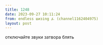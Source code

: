 ```yaml
---
title: 1248
date: 2023-09-27 10:11:24
from: endless шизing ⍼ (channel1162404975)
layout: post
---
```


отключайте звуки затвора блять
